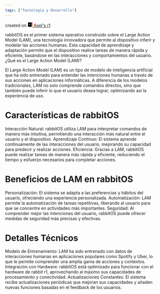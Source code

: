 ```yaml
---
tags: ["Tecnología y Desarrollo"]
---
```


created on <a href="https://community.rabbit.tech/u/afaces"> 
    <img src="/assets/images/r1.png" alt="Axel's r1" width="16" height="16">
</a> <a href="https://community.rabbit.tech/u/afaces">Axel's r1</a>

rabbitOS es el primer sistema operativo construido sobre el Large Action Model (LAM), una tecnología innovadora que permite al dispositivo inferir y modelar las acciones humanas. Esta capacidad de aprendizaje y adaptación permite que el dispositivo realice tareas de manera rápida y eficiente, basándose en las interacciones y comportamientos del usuario.
¿Qué es el Large Action Model (LAM)?

El Large Action Model (LAM) es un tipo de modelo de inteligencia artificial que ha sido entrenado para entender las intenciones humanas a través de sus acciones en aplicaciones informáticas. A diferencia de los modelos tradicionales, LAM no solo comprende comandos directos, sino que también puede inferir lo que el usuario desea lograr, optimizando así la experiencia de uso.
# Características de rabbitOS

Interacción Natural: rabbitOS utiliza LAM para interpretar comandos de manera más intuitiva, permitiendo una interacción más natural entre el usuario y el dispositivo.
Aprendizaje Continuo: El sistema aprende continuamente de las interacciones del usuario, mejorando su capacidad para predecir y realizar acciones.
Eficiencia: Gracias a LAM, rabbitOS puede realizar tareas de manera más rápida y eficiente, reduciendo el tiempo y esfuerzo necesarios para completar acciones.

# Beneficios de LAM en rabbitOS

Personalización: El sistema se adapta a las preferencias y hábitos del usuario, ofreciendo una experiencia personalizada.
Automatización: LAM permite la automatización de tareas repetitivas, liberando al usuario para que se concentre en actividades más importantes.
Seguridad: Al comprender mejor las intenciones del usuario, rabbitOS puede ofrecer medidas de seguridad más precisas y efectivas.

# Detalles Técnicos

Modelo de Entrenamiento: LAM ha sido entrenado con datos de interacciones humanas en aplicaciones populares como Spotify y Uber, lo que le permite comprender una amplia gama de acciones y contextos.
Integración con Hardware: rabbitOS está optimizado para funcionar con el hardware de rabbit r1, aprovechando al máximo sus capacidades de procesamiento y conectividad.
Actualizaciones Constantes: El sistema recibe actualizaciones periódicas que mejoran sus capacidades y añaden nuevas funciones basadas en el feedback de los usuarios.

